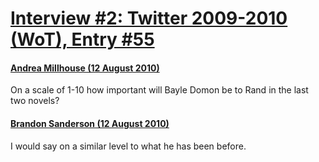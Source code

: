 # [Interview #2: Twitter 2009-2010 (WoT), Entry #55](https://www.theoryland.com/intvmain.php?i=2#55)

#### [Andrea Millhouse (12 August 2010)](http://twitter.com/Darth_Andrea/status/20978411705)

On a scale of 1-10 how important will Bayle Domon be to Rand in the last two novels?

#### [Brandon Sanderson (12 August 2010)](http://twitter.com/BrandSanderson/status/21009792412)

I would say on a similar level to what he has been before.

